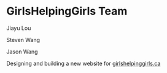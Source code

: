 # GirlsHelpingGirls Team

Jiayu Lou

Steven Wang

Jason Wang

Designing and building a new website for [girlshelpinggirls.ca](http://girlshelpinggirls.ca)
